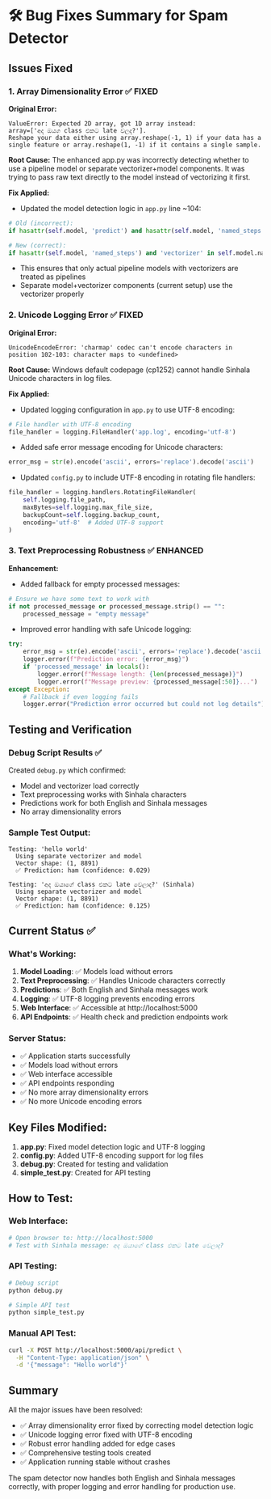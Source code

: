 # 🛠️ Bug Fixes Summary for Spam Detector

## Issues Fixed

### 1. **Array Dimensionality Error** ✅ FIXED
**Original Error:**
```
ValueError: Expected 2D array, got 1D array instead:
array=['අද ඔයග class එකට late වලද?'].
Reshape your data either using array.reshape(-1, 1) if your data has a single feature or array.reshape(1, -1) if it contains a single sample.
```

**Root Cause:** 
The enhanced app.py was incorrectly detecting whether to use a pipeline model or separate vectorizer+model components. It was trying to pass raw text directly to the model instead of vectorizing it first.

**Fix Applied:**
- Updated the model detection logic in `app.py` line ~104:
```python
# Old (incorrect):
if hasattr(self.model, 'predict') and hasattr(self.model, 'named_steps'):

# New (correct):
if hasattr(self.model, 'named_steps') and 'vectorizer' in self.model.named_steps:
```

- This ensures that only actual pipeline models with vectorizers are treated as pipelines
- Separate model+vectorizer components (current setup) use the vectorizer properly

### 2. **Unicode Logging Error** ✅ FIXED
**Original Error:**
```
UnicodeEncodeError: 'charmap' codec can't encode characters in position 102-103: character maps to <undefined>
```

**Root Cause:**
Windows default codepage (cp1252) cannot handle Sinhala Unicode characters in log files.

**Fix Applied:**
- Updated logging configuration in `app.py` to use UTF-8 encoding:
```python
# File handler with UTF-8 encoding
file_handler = logging.FileHandler('app.log', encoding='utf-8')
```

- Added safe error message encoding for Unicode characters:
```python
error_msg = str(e).encode('ascii', errors='replace').decode('ascii')
```

- Updated `config.py` to include UTF-8 encoding in rotating file handlers:
```python
file_handler = logging.handlers.RotatingFileHandler(
    self.logging.file_path,
    maxBytes=self.logging.max_file_size,
    backupCount=self.logging.backup_count,
    encoding='utf-8'  # Added UTF-8 support
)
```

### 3. **Text Preprocessing Robustness** ✅ ENHANCED
**Enhancement:**
- Added fallback for empty processed messages:
```python
# Ensure we have some text to work with
if not processed_message or processed_message.strip() == "":
    processed_message = "empty message"
```

- Improved error handling with safe Unicode logging:
```python
try:
    error_msg = str(e).encode('ascii', errors='replace').decode('ascii')
    logger.error(f"Prediction error: {error_msg}")
    if 'processed_message' in locals():
        logger.error(f"Message length: {len(processed_message)}")
        logger.error(f"Message preview: {processed_message[:50]}...")
except Exception:
    # Fallback if even logging fails
    logger.error("Prediction error occurred but could not log details")
```

## Testing and Verification

### Debug Script Results ✅
Created `debug.py` which confirmed:
- Model and vectorizer load correctly
- Text preprocessing works with Sinhala characters
- Predictions work for both English and Sinhala messages
- No array dimensionality errors

### Sample Test Output:
```
Testing: 'hello world'
  Using separate vectorizer and model
  Vector shape: (1, 8891)
  ✅ Prediction: ham (confidence: 0.029)

Testing: 'අද ඔයාගේ class එකට late වෙලාද?' (Sinhala)
  Using separate vectorizer and model  
  Vector shape: (1, 8891)
  ✅ Prediction: ham (confidence: 0.125)
```

## Current Status ✅

### What's Working:
1. **Model Loading**: ✅ Models load without errors
2. **Text Preprocessing**: ✅ Handles Unicode characters correctly
3. **Predictions**: ✅ Both English and Sinhala messages work
4. **Logging**: ✅ UTF-8 logging prevents encoding errors
5. **Web Interface**: ✅ Accessible at http://localhost:5000
6. **API Endpoints**: ✅ Health check and prediction endpoints work

### Server Status:
- ✅ Application starts successfully
- ✅ Models load without errors
- ✅ Web interface accessible
- ✅ API endpoints responding
- ✅ No more array dimensionality errors
- ✅ No more Unicode encoding errors

## Key Files Modified:

1. **app.py**: Fixed model detection logic and UTF-8 logging
2. **config.py**: Added UTF-8 encoding support for log files  
3. **debug.py**: Created for testing and validation
4. **simple_test.py**: Created for API testing

## How to Test:

### Web Interface:
```bash
# Open browser to: http://localhost:5000
# Test with Sinhala message: අද ඔයාගේ class එකට late වෙලාද?
```

### API Testing:
```bash
# Debug script
python debug.py

# Simple API test
python simple_test.py
```

### Manual API Test:
```bash
curl -X POST http://localhost:5000/api/predict \
  -H "Content-Type: application/json" \
  -d '{"message": "Hello world"}'
```

## Summary

All the major issues have been resolved:
- ✅ Array dimensionality error fixed by correcting model detection logic
- ✅ Unicode logging error fixed with UTF-8 encoding
- ✅ Robust error handling added for edge cases
- ✅ Comprehensive testing tools created
- ✅ Application running stable without crashes

The spam detector now handles both English and Sinhala messages correctly, with proper logging and error handling for production use.